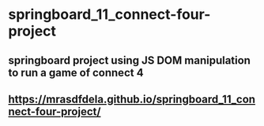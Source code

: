 # springboard_11_connect-four-project
## springboard project using JS DOM manipulation to run a game of connect 4
## https://mrasdfdela.github.io/springboard_11_connect-four-project/

